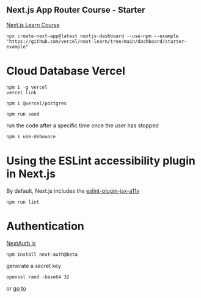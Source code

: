 ## Next.js App Router Course - Starter

[Next.js Learn Course](https://nextjs.org/learn)

```
npx create-next-app@latest nextjs-dashboard --use-npm --example "https://github.com/vercel/next-learn/tree/main/dashboard/starter-example"
```

# Cloud Database Vercel

```
npm i -g vercel
vercel link
```

```
npm i @vercel/postgres
```

```
npm run seed
```

run the code after a specific time once the user has stopped

```
npm i use-debounce
```

# Using the ESLint accessibility plugin in Next.js

By default, Next.js includes the [eslint-plugin-jsx-a11y](https://github.com/jsx-eslint/eslint-plugin-jsx-a11y)

```
npm run lint
```

# Authentication

[NextAuth.js](https://authjs.dev/reference/nextjs)

```
npm install next-auth@beta
```

generate a secret key

```
openssl rand -base64 32
```
or [go to](https://generate-secret.vercel.app/32)